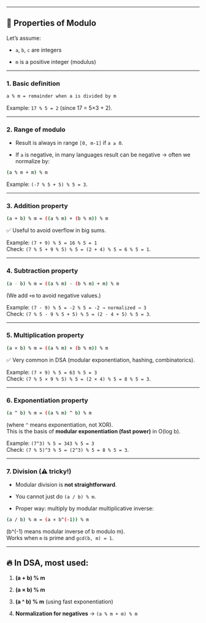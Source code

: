 
---
## 🔑 Properties of Modulo

Let’s assume:

- `a`, `b`, `c` are integers
    
- `m` is a positive integer (modulus)
    

---

### 1. **Basic definition**

```sh
a % m = remainder when a is divided by m
```

Example: `17 % 5 = 2` (since 17 = 5×3 + 2).

---

### 2. **Range of modulo**

- Result is always in range `[0, m-1]` if `a ≥ 0`.
    
- If `a` is negative, in many languages result can be negative → often we normalize by:
    

```sh
(a % m + m) % m
```

Example: `(-7 % 5 + 5) % 5 = 3`.

---

### 3. **Addition property**

```sh
(a + b) % m = ((a % m) + (b % m)) % m
```

✅ Useful to avoid overflow in big sums.

Example: `(7 + 9) % 5 = 16 % 5 = 1`  
Check: `(7 % 5 + 9 % 5) % 5 = (2 + 4) % 5 = 6 % 5 = 1`.

---

### 4. **Subtraction property**

```sh
(a - b) % m = ((a % m) - (b % m) + m) % m
```

(We add `+m` to avoid negative values.)

Example: `(7 - 9) % 5 = -2 % 5 = -2 → normalized → 3`  
Check: `(7 % 5 - 9 % 5 + 5) % 5 = (2 - 4 + 5) % 5 = 3`.

---

### 5. **Multiplication property**

```sh
(a × b) % m = ((a % m) × (b % m)) % m
```

✅ Very common in DSA (modular exponentiation, hashing, combinatorics).

Example: `(7 × 9) % 5 = 63 % 5 = 3`  
Check: `(7 % 5 × 9 % 5) % 5 = (2 × 4) % 5 = 8 % 5 = 3`.

---

### 6. **Exponentiation property**

```sh
(a ^ b) % m = ((a % m) ^ b) % m
```

(where `^` means exponentiation, not XOR).  
This is the basis of **modular exponentiation (fast power)** in O(log b).

Example: `(7^3) % 5 = 343 % 5 = 3`  
Check: `(7 % 5)^3 % 5 = (2^3) % 5 = 8 % 5 = 3`.

---

### 7. **Division (⚠️ tricky!)**

- Modular division is **not straightforward**.
    
- You cannot just do `(a / b) % m`.
    
- Proper way: multiply by modular multiplicative inverse:
    

```sh
(a / b) % m = (a × b^(-1)) % m
```

(b^(-1) means modular inverse of b modulo m).  
Works when `m` is prime and `gcd(b, m) = 1`.

---

## 🔥 In DSA, most used:

1. **(a + b) % m**
    
2. **(a × b) % m**
    
3. **(a ^ b) % m** (using fast exponentiation)
    
4. **Normalization for negatives** → `(a % m + m) % m`